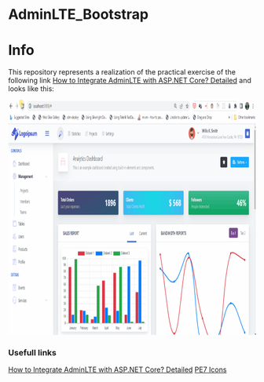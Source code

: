 # AdminLTE_Bootstrap

# Info

This repository represents a realization of the practical exercise of the following link [How to Integrate AdminLTE with ASP.NET Core? Detailed](https://codewithmukesh.com/blog/integrating-adminlte-with-aspnet-core/) and looks like this:

<img src="images/Resume.gif" alt="Logo" width="840" height="480">

### Usefull links

[How to Integrate AdminLTE with ASP.NET Core? Detailed](https://codewithmukesh.com/blog/integrating-adminlte-with-aspnet-core/)
[PE7 Icons](https://coderthemes.com/uplon/layouts/vertical/icons-pe7.html)
